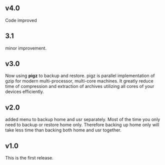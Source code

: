 ## v4.0

Code improved

## 3.1

minor improvement.

## v3.0

Now using **pigz** to backup and restore.
pigz is parallel implementation of gzip for modern 
multi-processor, multi-core machines.
It greatly reduce time of compression and 
extraction of archives utilizing all cores
of your devices efficiently.

## v2.0

added menu to backup home and usr separately.
Most of the time you only need to backup or restore
home only. 
Therefore backing up home only will take less time than 
backing both home and usr together.

## v1.0

This is the first release.

